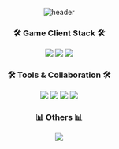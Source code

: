 <div align=center>

![header](https://capsule-render.vercel.app/api?type=Venom&color=gradient&height=300&section=header&text=Yujin%20Kim&fontSize=90&animation=fadeIn)

<h3>🛠 Game Client Stack 🛠</h3>
<img src="https://img.shields.io/badge/C++-00599C.svg?style=flat&logo=cplusplus&logoColor=white"/>
<img src="https://img.shields.io/badge/Unreal-0E1128.svg?style=flat&logo=unrealengine&logoColor=white"/>
<img src="https://img.shields.io/badge/Blueprint-2E59A8.svg?style=flat&logo=unrealengine&logoColor=white"/>

<h3>🛠 Tools & Collaboration 🛠</h3>
<img src="https://img.shields.io/badge/Visual%20Studio-5C2D91.svg?style=flat&logo=visual-studio&logoColor=white"/>
<img src="https://img.shields.io/badge/Git-F05032.svg?style=flat&logo=git&logoColor=white"/>
<img src="https://img.shields.io/badge/GitHub-181717.svg?style=flat&logo=github&logoColor=white"/>
<img src="https://img.shields.io/badge/Slack-4A154B.svg?style=flat&logo=slack&logoColor=white"/>

<h3>📊 Others 📊</h3>
<img src="https://img.shields.io/badge/Python-3776AB.svg?style=flat&logo=python&logoColor=white"/>
</div>
